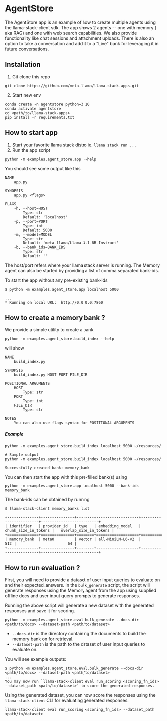 # AgentStore

The AgentStore app is an example of how to create multiple agents using the llama-stack-client sdk.
The app shows 2 agents -- one with memory ( aka RAG) and one with web search capabilities.
We also provide functionality like chat sessions and attachment uploads.
There is also an option to take a conversation and add it to a "Live" bank for leveraging it in future conversations.

## Installation
1. Git clone this repo
```
git clone https://github.com/meta-llama/llama-stack-apps.git
```
2. Start new env
```
conda create -n agentstore python=3.10
conda activate agentstore
cd <path/to/llama-stack-apps>
pip install -r requirements.txt
```

## How to start app
1. Start your favorite llama stack distro ie. `llama stack run ...`
2. Run the app script
```
python -m examples.agent_store.app --help
```
You should see some output like this
```
NAME
    app.py

SYNOPSIS
    app.py <flags>

FLAGS
    -h, --host=HOST
        Type: str
        Default: 'localhost'
    -p, --port=PORT
        Type: int
        Default: 5000
    -m, --model=MODEL
        Type: str
        Default: 'meta-llama/Llama-3.1-8B-Instruct'
    -b, --bank_ids=BANK_IDS
        Type: str
        Default: ''
```
The host/port refers where your llama stack server is running.
The Memory agent can also be started by providing a list of comma separated bank-ids.

To start the app without any pre-existing bank-ids
```
$ python -m examples.agent_store.app localhost 5000

...
* Running on local URL:  http://0.0.0.0:7860
```

## How to create a memory bank ?
We provide a simple utility to create a bank.
```
python -m examples.agent_store.build_index --help
```

will show
```
NAME
    build_index.py

SYNOPSIS
    build_index.py HOST PORT FILE_DIR

POSITIONAL ARGUMENTS
    HOST
        Type: str
    PORT
        Type: int
    FILE_DIR
        Type: str

NOTES
    You can also use flags syntax for POSITIONAL ARGUMENTS
```
##### Example
```
python -m examples.agent_store.build_index localhost 5000 ~/resources/

# Sample output
python -m examples.agent_store.build_index localhost 5000 ~/resources/

Successfully created bank: memory_bank
```
You can then start the app with this pre-filled bank(s) using
```
python -m examples.agent_store.app localhost 5000 --bank-ids memory_bank
```

The bank-ids can be obtained by running
```
$ llama-stack-client memory_banks list

+--------------+---------------+--------+-------------------+------------------------+--------------------------+
| identifier   | provider_id   | type   | embedding_model   |   chunk_size_in_tokens |   overlap_size_in_tokens |
+==============+===============+========+===================+========================+==========================+
| memory_bank  | meta0         | vector | all-MiniLM-L6-v2  |                    512 |                       64 |
+--------------+---------------+--------+-------------------+------------------------+--------------------------+
```

## How to run evaluation ?
First, you will need to provide a dataset of user input queries to evaluate on and their expected_answers. In the `bulk_generate` script, the script will generate responses using the Memory agent from the app using supplied offline docs and user input query prompts to generate responses.

Running the above script will generate a new dataset with the generated responses and save it for scoring.

```
python -m examples.agent_store.eval.bulk_generate --docs-dir <path/to/docs> --dataset-path <path/to/dataset>
```
- `--docs-dir` is the directory containing the documents to build the memory bank on for retrieval.
- `--dataset-path` is the path to the dataset of user input queries to evaluate on.

You will see example outputs:

```
$ python -m examples.agent_store.eval.bulk_generate --docs-dir <path/to/docs> --dataset-path <path/to/dataset>
...
You may now run `llama-stack-client eval run_scoring <scoring_fn_ids> --dataset_path <path/to/dataset>` to score the generated responses.
```

Using the generated dataset, you can now score the responses using the `llama-stack-client` CLI for evaluating generated responses.

```
llama-stack-client eval run_scoring <scoring_fn_ids> --dataset_path <path/to/dataset>
```
